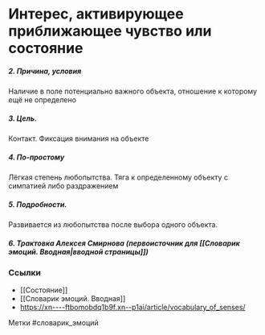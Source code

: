 #  Интерес, активирующее приближающее чувство или состояние 

##### 2. Причина, условия
Наличие в поле потенциально важного объекта, отношение к которому ещё не определено

##### 3. Цель.
Контакт. Фиксация внимания на объекте

##### 4. По-простому
Лёгкая степень любопытства. Тяга к определенному объекту с симпатией либо раздражением

##### 5. Подробности.
Развивается из любопытства после выбора одного объекта.

##### 6. Трактовка Алексея Смирнова (первоисточник для [[Словарик эмоций. Вводная|вводной страницы]])



### Ссылки
- [[Состояние]]
- [[Словарик эмоций. Вводная]]
- https://xn----ftbomobdq1b9f.xn--p1ai/article/vocabulary_of_senses/

Метки #словарик_эмоций 


